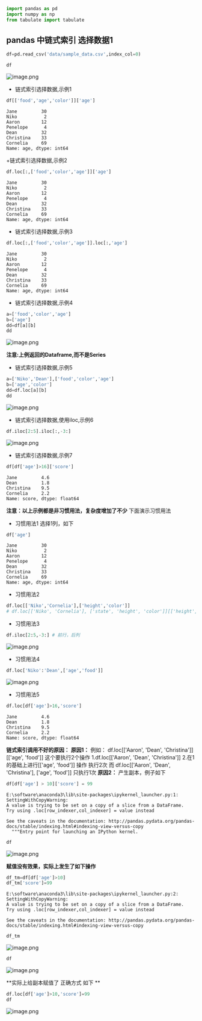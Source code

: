 

```python
import pandas as pd
import numpy as np
from tabulate import tabulate
```

## pandas 中链式索引 选择数据1


```python
df=pd.read_csv('data/sample_data.csv',index_col=0)
```


```python
df
```




![image.png](https://upload-images.jianshu.io/upload_images/1691484-34d761de69bceb14.png?imageMogr2/auto-orient/strip%7CimageView2/2/w/1240)




+ 链式索引选择数据,示例1


```python
df[['food','age','color']]['age']
```




    Jane         30
    Niko          2
    Aaron        12
    Penelope      4
    Dean         32
    Christina    33
    Cornelia     69
    Name: age, dtype: int64



+链式索引选择数据,示例2


```python
df.loc[:,['food','color','age']]['age']
```




    Jane         30
    Niko          2
    Aaron        12
    Penelope      4
    Dean         32
    Christina    33
    Cornelia     69
    Name: age, dtype: int64



+ 链式索引选择数据,示例3


```python
df.loc[:,['food','color','age']].loc[:,'age']
```




    Jane         30
    Niko          2
    Aaron        12
    Penelope      4
    Dean         32
    Christina    33
    Cornelia     69
    Name: age, dtype: int64



+ 链式索引选择数据,示例4


```python
a=['food','color','age']
b=['age']
dd=df[a][b]
dd
```




![image.png](https://upload-images.jianshu.io/upload_images/1691484-66b343d612b8207a.png?imageMogr2/auto-orient/strip%7CimageView2/2/w/1240)




**注意:上例返回的Dataframe,而不是Series**

+ 链式索引选择数据,示例5


```python
a=['Niko','Dean'],['food','color','age']
b=['age','color']
dd=df.loc[a][b]
dd
```




![image.png](https://upload-images.jianshu.io/upload_images/1691484-733db0d601b1b6e2.png?imageMogr2/auto-orient/strip%7CimageView2/2/w/1240)




+ 链式索引选择数据,使用iloc,示例6


```python
df.iloc[2:5].iloc[:,-3:]
```




![image.png](https://upload-images.jianshu.io/upload_images/1691484-ed25148da21faf4f.png?imageMogr2/auto-orient/strip%7CimageView2/2/w/1240)




+ 链式索引选择数据,示例7


```python
df[df['age']>16]['score']
```




    Jane         4.6
    Dean         1.8
    Christina    9.5
    Cornelia     2.2
    Name: score, dtype: float64



**注意：以上示例都是非习惯用法，复杂度增加了不少**
下面演示习惯用法

+ 习惯用法1
选择1列，如下


```python
df['age']
```




    Jane         30
    Niko          2
    Aaron        12
    Penelope      4
    Dean         32
    Christina    33
    Cornelia     69
    Name: age, dtype: int64



+ 习惯用法2


```python
df.loc[['Niko','Cornelia'],['height','color']]
# df.loc[['Niko', 'Cornelia'], ['state', 'height', 'color']][['height', 'color']] -非习惯用法,尽量不用
```

+ 习惯用法3


```python
df.iloc[2:5,-3:] # 前行，后列
```




![image.png](https://upload-images.jianshu.io/upload_images/1691484-5339ae6b4630efd6.png?imageMogr2/auto-orient/strip%7CimageView2/2/w/1240)




+ 习惯用法4


```python
df.loc['Niko':'Dean',['age','food']]
```




![image.png](https://upload-images.jianshu.io/upload_images/1691484-608c8d95ee09c7ae.png?imageMogr2/auto-orient/strip%7CimageView2/2/w/1240)



+ 习惯用法5


```python
df.loc[df['age']>16,'score']
```




    Jane         4.6
    Dean         1.8
    Christina    9.5
    Cornelia     2.2
    Name: score, dtype: float64



**链式索引调用不好的原因：**
**原因1：**
例如： df.loc[['Aaron', 'Dean', 'Christina']][['age', 'food']] 
这个要执行2个操作
1.df.loc[['Aaron', 'Dean', 'Christina']]
2.在1的基础上进行[['age', 'food']] 操作
执行2次
而
df.loc[['Aaron', 'Dean', 'Christina'], ['age', 'food']]
只执行1次
**原因2：**
产生副本，例子如下


```python
df[df['age'] > 10]['score'] = 99
```

    E:\software\anaconda3\lib\site-packages\ipykernel_launcher.py:1: SettingWithCopyWarning: 
    A value is trying to be set on a copy of a slice from a DataFrame.
    Try using .loc[row_indexer,col_indexer] = value instead
    
    See the caveats in the documentation: http://pandas.pydata.org/pandas-docs/stable/indexing.html#indexing-view-versus-copy
      """Entry point for launching an IPython kernel.
    


```python
df
```




![image.png](https://upload-images.jianshu.io/upload_images/1691484-c615f7975b8ba68e.png?imageMogr2/auto-orient/strip%7CimageView2/2/w/1240)




**赋值没有效果，实际上发生了如下操作**


```python
df_tm=df[df['age']>10]
df_tm['score']=99
```

    E:\software\anaconda3\lib\site-packages\ipykernel_launcher.py:2: SettingWithCopyWarning: 
    A value is trying to be set on a copy of a slice from a DataFrame.
    Try using .loc[row_indexer,col_indexer] = value instead
    
    See the caveats in the documentation: http://pandas.pydata.org/pandas-docs/stable/indexing.html#indexing-view-versus-copy
      
    


```python
df_tm
```




![image.png](https://upload-images.jianshu.io/upload_images/1691484-1599a1552c3d4584.png?imageMogr2/auto-orient/strip%7CimageView2/2/w/1240)





```python
df
```




![image.png](https://upload-images.jianshu.io/upload_images/1691484-16c8dddbef52a1b6.png?imageMogr2/auto-orient/strip%7CimageView2/2/w/1240)




**实际上给副本赋值了
    正确方式 如下
**


```python
df.loc[df['age']>10,'score']=99
df
```




![image.png](https://upload-images.jianshu.io/upload_images/1691484-3a046e13f2c6594b.png?imageMogr2/auto-orient/strip%7CimageView2/2/w/1240)





```python

```


```python

```
